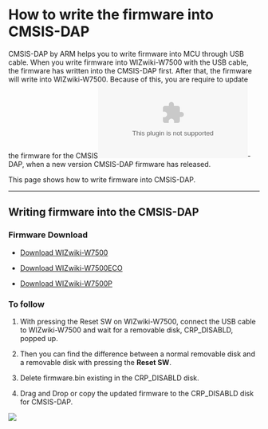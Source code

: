# How to write the firmware into CMSIS-DAP

CMSIS-DAP by ARM helps you to write firmware into MCU through USB cable.
When you write firmware into WIZwiki-W7500 with the USB cable, the
firmware has written into the CMSIS-DAP first. After that, the firmware
will write into WIZwiki-W7500. Because of this, you are require to
update the firmware for the
CMSIS![](/products/wizwiki_w7500/start_getting_started/lpc11u35_wizwiki_w7500_if_crc_20170411.zip)-DAP,
when a new version CMSIS-DAP firmware has released.

This page shows how to write firmware into CMSIS-DAP.

---


## Writing firmware into the CMSIS-DAP 
### Firmware Download 
  * [Download WIZwiki-W7500](/document_framework/img/products/w7500/overview/lpc11u35_wizwiki_w7500_if_crc_20170420.zip)

  * [Download WIZwiki-W7500ECO](/document_framework/img/products/w7500/overview/lpc11u35_wizwiki_w7500_eco_if_crc_20170420.zip)

 * [Download WIZwiki-W7500P](/document_framework/img/products/w7500/overview/lpc11u35_wizwiki_w7500p_if_crc_20170420.zip)


### To follow

   1. With pressing the Reset SW on WIZwiki-W7500, connect the USB cable to WIZwiki-W7500 and  wait for a removable disk, CRP_DISABLD, popped up.

   2. Then you can find the difference between a normal removable disk and a removable disk with pressing the **Reset SW**.
    
   3.  Delete firmware.bin existing in the CRP_DISABLD disk.
    
   4.  Drag and Drop or copy the updated firmware to the CRP_DISABLD disk for CMSIS-DAP.

 ![](/document_framework/img/products/w7500/overview/firm_cmsis_reset.jpg)
